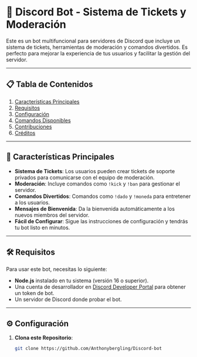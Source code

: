 # 🤖 Discord Bot - Sistema de Tickets y Moderación

Este es un bot multifuncional para servidores de Discord que incluye un sistema de tickets, herramientas de moderación y comandos divertidos. Es perfecto para mejorar la experiencia de tus usuarios y facilitar la gestión del servidor.

---

## 📋 Tabla de Contenidos

1. [Características Principales](#características-principales)
2. [Requisitos](#requisitos)
3. [Configuración](#configuración)
4. [Comandos Disponibles](#comandos-disponibles)
5. [Contribuciones](#contribuciones)
6. [Créditos](#créditos)

---

## 🌟 Características Principales

- **Sistema de Tickets**: Los usuarios pueden crear tickets de soporte privados para comunicarse con el equipo de moderación.
- **Moderación**: Incluye comandos como `!kick` y `!ban` para gestionar el servidor.
- **Comandos Divertidos**: Comandos como `!dado` y `!moneda` para entretener a los usuarios.
- **Mensajes de Bienvenida**: Da la bienvenida automáticamente a los nuevos miembros del servidor.
- **Fácil de Configurar**: Sigue las instrucciones de configuración y tendrás tu bot listo en minutos.

---

## 🛠️ Requisitos

Para usar este bot, necesitas lo siguiente:

- **Node.js** instalado en tu sistema (versión 16 o superior).
- Una cuenta de desarrollador en [Discord Developer Portal](https://discord.com/developers/applications) para obtener un token de bot.
- Un servidor de Discord donde probar el bot.

---

## ⚙️ Configuración

1. **Clona este Repositorio**:
   ```bash
   git clone https://github.com/Anthonybergling/Discord-bot
   
